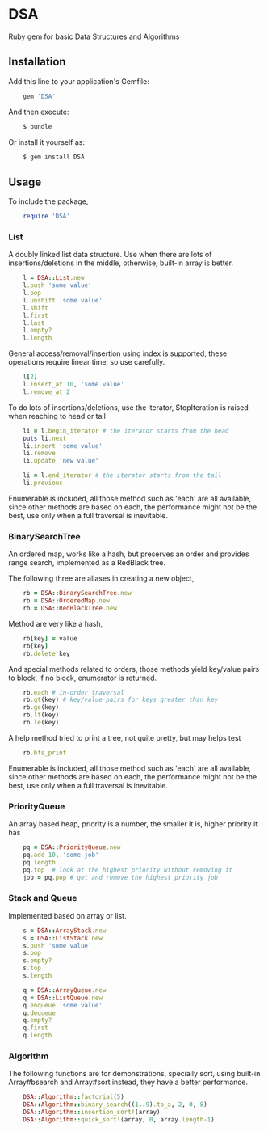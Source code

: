 # DSA

Ruby gem for basic Data Structures and Algorithms

## Installation

Add this line to your application's Gemfile:
```bash
    gem 'DSA'
```
And then execute:
```bash
    $ bundle
```
Or install it yourself as:
```bash
    $ gem install DSA
```
## Usage

To include the package,
```ruby
    require 'DSA'
```

### List
A doubly linked list data structure. Use when there are lots of insertions/deletions in the middle,
otherwise, built-in array is better.
```ruby
    l = DSA::List.new
    l.push 'some value'
    l.pop
    l.unshift 'some value'
    l.shift
    l.first
    l.last
    l.empty?
    l.length
```
General access/removal/insertion using index is supported, these operations require linear time, so use carefully.
```ruby
    l[2]
    l.insert_at 10, 'some value'
    l.remove_at 2
```
To do lots of insertions/deletions, use the iterator, StopIteration is raised when reaching to head or tail
```ruby
    li = l.begin_iterator # the iterator starts from the head
    puts li.next
    li.insert 'some value'
    li.remove
    li.update 'new value'

    li = l.end_iterator # the iterator starts from the tail
    li.previous
```
Enumerable is included, all those method such as 'each' are all available, since other methods are based on each,
the performance might not be the best, use only when a full traversal is inevitable.

### BinarySearchTree
An ordered map, works like a hash, but preserves an order and provides range search, implemented as a RedBlack tree.

The following three are aliases in creating a new object,
```ruby
    rb = DSA::BinarySearchTree.new
    rb = DSA::OrderedMap.new
    rb = DSA::RedBlackTree.new
```
Method are very like a hash,
```ruby
    rb[key] = value
    rb[key]
    rb.delete key
```
And special methods related to orders, those methods yield key/value pairs to block, if no block, enumerator is returned.
```ruby
    rb.each # in-order traversal
    rb.gt(key) # key/value pairs for keys greater than key
    rb.ge(key)
    rb.lt(key)
    rb.le(key)
```
A help method tried to print a tree, not quite pretty, but may helps test
```ruby
    rb.bfs_print
```
Enumerable is included, all those method such as 'each' are all available, since other methods are based on each,
the performance might not be the best, use only when a full traversal is inevitable.


### PriorityQueue
An array based heap, priority is a number, the smaller it is, higher priority it has
```ruby
    pq = DSA::PriorityQueue.new
    pq.add 10, 'some job'
    pq.length
    pq.top  # look at the highest priority without removing it
    job = pq.pop # get and remove the highest priority job
```

### Stack and Queue
Implemented based on array or list.
```ruby
    s = DSA::ArrayStack.new
    s = DSA::ListStack.new
    s.push 'some value'
    s.pop
    s.empty?
    s.top
    s.length

    q = DSA::ArrayQueue.new
    q = DSA::ListQueue.new
    q.enqueue 'some value'
    q.dequeue
    q.empty?
    q.first
    q.length
```
### Algorithm
The following functions are for demonstrations, specially sort, using built-in Array#bsearch and Array#sort instead,
they have a better performance.
```ruby
    DSA::Algorithm::factorial(5)
    DSA::Algorithm::binary_search((1..9).to_a, 2, 0, 8)
    DSA::Algorithm::insertion_sort!(array)
    DSA::Algorithm::quick_sort!(array, 0, array.length-1)
```
